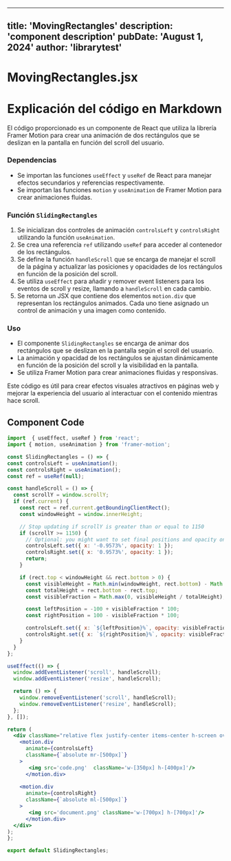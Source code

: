 ---
  title: 'MovingRectangles'
  description: 'component description'
  pubDate: 'August 1, 2024'
  author: 'librarytest'
  ---
  
  
  
  # MovingRectangles.jsx
  # Explicación del código en Markdown

El código proporcionado es un componente de React que utiliza la librería Framer Motion para crear una animación de dos rectángulos que se deslizan en la pantalla en función del scroll del usuario.

### Dependencias
- Se importan las funciones `useEffect` y `useRef` de React para manejar efectos secundarios y referencias respectivamente.
- Se importan las funciones `motion` y `useAnimation` de Framer Motion para crear animaciones fluidas.

### Función `SlidingRectangles`
1. Se inicializan dos controles de animación `controlsLeft` y `controlsRight` utilizando la función `useAnimation`.
2. Se crea una referencia `ref` utilizando `useRef` para acceder al contenedor de los rectángulos.
3. Se define la función `handleScroll` que se encarga de manejar el scroll de la página y actualizar las posiciones y opacidades de los rectángulos en función de la posición del scroll.
4. Se utiliza `useEffect` para añadir y remover event listeners para los eventos de scroll y resize, llamando a `handleScroll` en cada cambio.
5. Se retorna un JSX que contiene dos elementos `motion.div` que representan los rectángulos animados. Cada uno tiene asignado un control de animación y una imagen como contenido.

### Uso
- El componente `SlidingRectangles` se encarga de animar dos rectángulos que se deslizan en la pantalla según el scroll del usuario.
- La animación y opacidad de los rectángulos se ajustan dinámicamente en función de la posición del scroll y la visibilidad en la pantalla.
- Se utiliza Framer Motion para crear animaciones fluidas y responsivas.

Este código es útil para crear efectos visuales atractivos en páginas web y mejorar la experiencia del usuario al interactuar con el contenido mientras hace scroll.
  
  ## Component Code
  ```jsx
  import  { useEffect, useRef } from 'react';
import { motion, useAnimation } from 'framer-motion';

const SlidingRectangles = () => {
  const controlsLeft = useAnimation();
  const controlsRight = useAnimation();
  const ref = useRef(null);

  const handleScroll = () => {
    const scrollY = window.scrollY;
    if (ref.current) {
      const rect = ref.current.getBoundingClientRect();
      const windowHeight = window.innerHeight;

      // Stop updating if scrollY is greater than or equal to 1150
      if (scrollY >= 1150) {
        // Optional: you might want to set final positions and opacity once when reaching the threshold
        controlsLeft.set({ x: '-0.9573%', opacity: 1 });
        controlsRight.set({ x: '0.9573%', opacity: 1 });
        return;
      }

      if (rect.top < windowHeight && rect.bottom > 0) {
        const visibleHeight = Math.min(windowHeight, rect.bottom) - Math.max(0, rect.top);
        const totalHeight = rect.bottom - rect.top;
        const visibleFraction = Math.max(0, visibleHeight / totalHeight);

        const leftPosition = -100 + visibleFraction * 100;
        const rightPosition = 100 - visibleFraction * 100;

        controlsLeft.set({ x: `${leftPosition}%`, opacity: visibleFraction });
        controlsRight.set({ x: `${rightPosition}%`, opacity: visibleFraction });
      }
    }
  };

  useEffect(() => {
    window.addEventListener('scroll', handleScroll);
    window.addEventListener('resize', handleScroll);

    return () => {
      window.removeEventListener('scroll', handleScroll);
      window.removeEventListener('resize', handleScroll);
    };
  }, []);

  return (
    <div className="relative flex justify-center items-center h-screen overflow-hidden" ref={ref}>
      <motion.div
        animate={controlsLeft}
        className={`absolute mr-[500px]`}
      >
         <img src='code.png'  className='w-[350px] h-[400px]'/>
        </motion.div>
       
      <motion.div
        animate={controlsRight}
        className={`absolute ml-[500px]`}
      >
         <img src='document.png' className='w-[700px] h-[700px]'/>
        </motion.div>
    </div>
  );
};

export default SlidingRectangles;
  ```
  